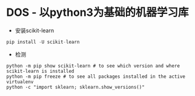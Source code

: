 # DOS - 以python3为基础的机器学习库
- 安装scikit-learn
```python
pip install -U scikit-learn
```
- 检测
```
python -m pip show scikit-learn # to see which version and where scikit-learn is installed
python -m pip freeze # to see all packages installed in the active virtualenv
python -c "import sklearn; sklearn.show_versions()"
```
